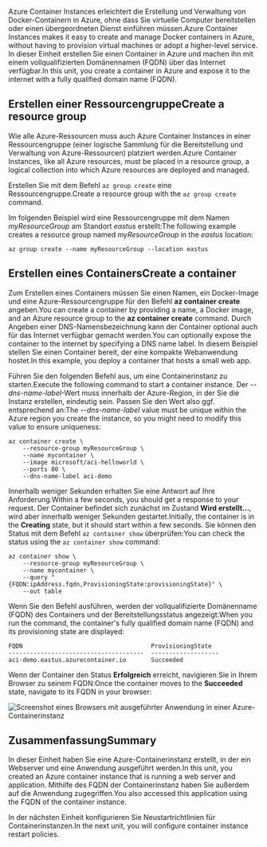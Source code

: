 <span data-ttu-id="d96b3-101">Azure Container Instances erleichtert die Erstellung und Verwaltung von Docker-Containern in Azure, ohne dass Sie virtuelle Computer bereitstellen oder einen übergeordneten Dienst einführen müssen.</span><span class="sxs-lookup"><span data-stu-id="d96b3-101">Azure Container Instances makes it easy to create and manage Docker containers in Azure, without having to provision virtual machines or adopt a higher-level service.</span></span> <span data-ttu-id="d96b3-102">In dieser Einheit erstellen Sie einen Container in Azure und machen ihn mit einem vollqualifizierten Domänennamen (FQDN) über das Internet verfügbar.</span><span class="sxs-lookup"><span data-stu-id="d96b3-102">In this unit, you create a container in Azure and expose it to the internet with a fully qualified domain name (FQDN).</span></span>

## <a name="create-a-resource-group"></a><span data-ttu-id="d96b3-103">Erstellen einer Ressourcengruppe</span><span class="sxs-lookup"><span data-stu-id="d96b3-103">Create a resource group</span></span>

<span data-ttu-id="d96b3-104">Wie alle Azure-Ressourcen muss auch Azure Container Instances in einer Ressourcengruppe (einer logische Sammlung für die Bereitstellung und Verwaltung von Azure-Ressourcen) platziert werden.</span><span class="sxs-lookup"><span data-stu-id="d96b3-104">Azure Container Instances, like all Azure resources, must be placed in a resource group, a logical collection into which Azure resources are deployed and managed.</span></span>

<span data-ttu-id="d96b3-105">Erstellen Sie mit dem Befehl `az group create` eine Ressourcengruppe.</span><span class="sxs-lookup"><span data-stu-id="d96b3-105">Create a resource group with the `az group create` command.</span></span>

<span data-ttu-id="d96b3-106">Im folgenden Beispiel wird eine Ressourcengruppe mit dem Namen *myResourceGroup* am Standort *eastus* erstellt:</span><span class="sxs-lookup"><span data-stu-id="d96b3-106">The following example creates a resource group named *myResourceGroup* in the *eastus* location:</span></span>

```azurecli
az group create --name myResourceGroup --location eastus
```

## <a name="create-a-container"></a><span data-ttu-id="d96b3-107">Erstellen eines Containers</span><span class="sxs-lookup"><span data-stu-id="d96b3-107">Create a container</span></span>

<span data-ttu-id="d96b3-108">Zum Erstellen eines Containers müssen Sie einen Namen, ein Docker-Image und eine Azure-Ressourcengruppe für den Befehl **az container create** angeben.</span><span class="sxs-lookup"><span data-stu-id="d96b3-108">You can create a container by providing a name, a Docker image, and an Azure resource group to the **az container create** command.</span></span> <span data-ttu-id="d96b3-109">Durch Angeben einer DNS-Namensbezeichnung kann der Container optional auch für das Internet verfügbar gemacht werden.</span><span class="sxs-lookup"><span data-stu-id="d96b3-109">You can optionally expose the container to the internet by specifying a DNS name label.</span></span> <span data-ttu-id="d96b3-110">In diesem Beispiel stellen Sie einen Container bereit, der eine kompakte Webanwendung hostet.</span><span class="sxs-lookup"><span data-stu-id="d96b3-110">In this example, you deploy a container that hosts a small web app.</span></span>

<span data-ttu-id="d96b3-111">Führen Sie den folgenden Befehl aus, um eine Containerinstanz zu starten.</span><span class="sxs-lookup"><span data-stu-id="d96b3-111">Execute the following command to start a container instance.</span></span> <span data-ttu-id="d96b3-112">Der *--dns-name-label*-Wert muss innerhalb der Azure-Region, in der Sie die Instanz erstellen, eindeutig sein. Passen Sie den Wert also ggf. entsprechend an:</span><span class="sxs-lookup"><span data-stu-id="d96b3-112">The *--dns-name-label* value must be unique within the Azure region you create the instance, so you might need to modify this value to ensure uniqueness:</span></span>

```azurecli
az container create \
    --resource-group myResourceGroup \
    --name mycontainer \
    --image microsoft/aci-helloworld \
    --ports 80 \
    --dns-name-label aci-demo
```

<span data-ttu-id="d96b3-113">Innerhalb weniger Sekunden erhalten Sie eine Antwort auf Ihre Anforderung.</span><span class="sxs-lookup"><span data-stu-id="d96b3-113">Within a few seconds, you should get a response to your request.</span></span> <span data-ttu-id="d96b3-114">Der Container befindet sich zunächst im Zustand **Wird erstellt...**, wird aber innerhalb weniger Sekunden gestartet.</span><span class="sxs-lookup"><span data-stu-id="d96b3-114">Initially, the container is in the **Creating** state, but it should start within a few seconds.</span></span> <span data-ttu-id="d96b3-115">Sie können den Status mit dem Befehl `az container show` überprüfen:</span><span class="sxs-lookup"><span data-stu-id="d96b3-115">You can check the status using the `az container show` command:</span></span>

```azurecli
az container show \
    --resource-group myResourceGroup \
    --name mycontainer \
    --query "{FQDN:ipAddress.fqdn,ProvisioningState:provisioningState}" \
    --out table
```

<span data-ttu-id="d96b3-116">Wenn Sie den Befehl ausführen, werden der vollqualifizierte Domänenname (FQDN) des Containers und der Bereitstellungsstatus angezeigt:</span><span class="sxs-lookup"><span data-stu-id="d96b3-116">When you run the command, the container's fully qualified domain name (FQDN) and its provisioning state are displayed:</span></span>

```output
FQDN                                    ProvisioningState
--------------------------------------  -------------------
aci-demo.eastus.azurecontainer.io       Succeeded
```

<span data-ttu-id="d96b3-117">Wenn der Container den Status **Erfolgreich** erreicht, navigieren Sie in Ihrem Browser zu seinem FQDN:</span><span class="sxs-lookup"><span data-stu-id="d96b3-117">Once the container moves to the **Succeeded** state, navigate to its FQDN in your browser:</span></span>

![Screenshot eines Browsers mit ausgeführter Anwendung in einer Azure-Containerinstanz](../media-draft/aci-app-browser.png)

## <a name="summary"></a><span data-ttu-id="d96b3-119">Zusammenfassung</span><span class="sxs-lookup"><span data-stu-id="d96b3-119">Summary</span></span>

<span data-ttu-id="d96b3-120">In dieser Einheit haben Sie eine Azure-Containerinstanz erstellt, in der ein Webserver und eine Anwendung ausgeführt werden.</span><span class="sxs-lookup"><span data-stu-id="d96b3-120">In this unit, you created an Azure container instance that is running a web server and application.</span></span> <span data-ttu-id="d96b3-121">Mithilfe des FQDN der Containerinstanz haben Sie außerdem auf die Anwendung zugegriffen.</span><span class="sxs-lookup"><span data-stu-id="d96b3-121">You also accessed this application using the FQDN of the container instance.</span></span>

<span data-ttu-id="d96b3-122">In der nächsten Einheit konfigurieren Sie Neustartrichtlinien für Containerinstanzen.</span><span class="sxs-lookup"><span data-stu-id="d96b3-122">In the next unit, you will configure container instance restart policies.</span></span>